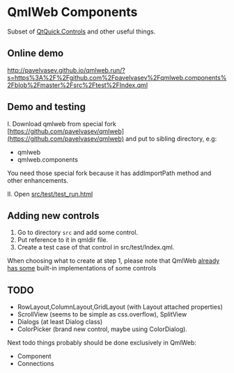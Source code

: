 # QmlWeb Components

Subset of [QtQuick.Controls](http://doc.qt.io/qt-5/qtquickcontrols-index.html) and other useful things.

## Online demo

http://pavelvasev.github.io/qmlweb.run/?s=https%3A%2F%2Fgithub.com%2Fpavelvasev%2Fqmlweb.components%2Fblob%2Fmaster%2Fsrc%2Ftest%2FIndex.qml

## Demo and testing

I. Download qmlweb from special fork [https://github.com/pavelvasev/qmlweb](https://github.com/pavelvasev/qmlweb)
and put to sibling directory, e.g:
* qmlweb
* qmlweb.components

You need those special fork because it has addImportPath method and other enhancements.

II. Open [src/test/test_run.html](src/test/test_run.html)

## Adding new controls

1. Go to directory `src` and add some control. 
2. Put reference to it in qmldir file.
3. Create a test case of that control in src/test/Index.qml.

When choosing what to create at step 1, please note that QmlWeb [already has some](qmlweb_have.md) built-in implementations of some controls

## TODO

* RowLayout,ColumnLayout,GridLayout (with Layout attached properties)
* ScrollView (seems to be simple as css.overflow), SplitView
* Dialogs (at least Dialog class)
* ColorPicker (brand new control, maybe using ColorDialog).
 
Next todo things probably should be done exclusively in QmlWeb:
* Component
* Connections

